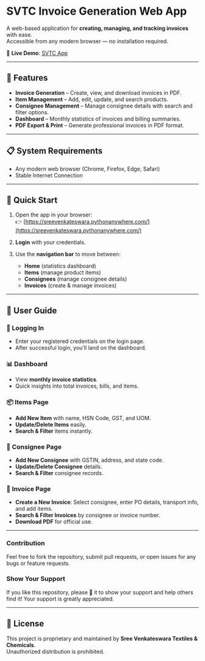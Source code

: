 # SVTC Invoice Generation Web App

A web-based application for **creating, managing, and tracking invoices** with ease.  
Accessible from any modern browser — no installation required.

🔗 **Live Demo**: [SVTC App](https://sreevenkateswara.pythonanywhere.com/)

---

## 🚀 Features
- **Invoice Generation** – Create, view, and download invoices in PDF.
- **Item Management** – Add, edit, update, and search products.
- **Consignee Management** – Manage consignee details with search and filter options.
- **Dashboard** – Monthly statistics of invoices and billing summaries.
- **PDF Export & Print** – Generate professional invoices in PDF format.

---

## 📋 System Requirements
- Any modern web browser (Chrome, Firefox, Edge, Safari)
- Stable Internet Connection

---

## 🏁 Quick Start
1. Open the app in your browser:  
   👉 [https://sreevenkateswara.pythonanywhere.com/](https://sreevenkateswara.pythonanywhere.com/)

2. **Login** with your credentials.  
3. Use the **navigation bar** to move between:
   - **Home** (statistics dashboard)
   - **Items** (manage product items)
   - **Consignees** (manage consignee details)
   - **Invoices** (create & manage invoices)

---

## 📖 User Guide

### 🔑 Logging In
- Enter your registered credentials on the login page.  
- After successful login, you’ll land on the dashboard.

### 📊 Dashboard
- View **monthly invoice statistics**.  
- Quick insights into total invoices, bills, and items.

### 📦 Items Page
- **Add New Item** with name, HSN Code, GST, and UOM.  
- **Update/Delete Items** easily.  
- **Search & Filter** items instantly.

### 🏢 Consignee Page
- **Add New Consignee** with GSTIN, address, and state code.  
- **Update/Delete Consignee** details.  
- **Search & Filter** consignee records.

### 🧾 Invoice Page
- **Create a New Invoice**: Select consignee, enter PO details, transport info, and add items.  
- **Search & Filter Invoices** by consignee or invoice number.  
- **Download PDF** for official use.

---

### **Contribution**

Feel free to fork the repository, submit pull requests, or open issues for any bugs or feature requests.

### **Show Your Support**

If you like this repository, please 🌟 it to show your support and help others find it! Your support is greatly appreciated.

---

## 📌 License
This project is proprietary and maintained by **Sree Venkateswara Textiles & Chemicals**.  
Unauthorized distribution is prohibited.

